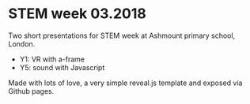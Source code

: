 # STEM week 03.2018

Two short presentations for STEM week at Ashmount primary school, London.

- Y1: VR with a-frame
- Y5: sound with Javascript

Made with lots of love, a very simple reveal.js template and exposed via Github pages.

